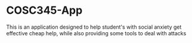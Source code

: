# COSC345-App
This is an application designed to help student's with social anxiety get effective cheap help, while also providing some tools to deal with attacks
